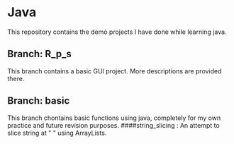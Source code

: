 # Java
This repository contains the demo projects I have done while learning java.

## Branch: R_p_s
This branch contains a basic GUI project. More descriptions are provided there.

## Branch: basic
This branch chontains basic functions using java, completely for my own practice and future revision purposes.
####string_slicing : An attempt to slice string at " " using ArrayLists.
